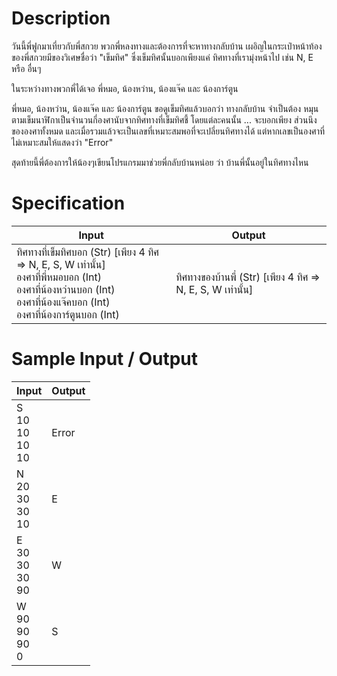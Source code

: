 # Description
วันนี้พี่ฟูกมาเที่ยวกับพี่สกวย พวกพี่หลงทางและต้องการที่จะหาทางกลับบ้าน เผอิญในกระเป๋าหน้าท้องของพี่สกวยมีของวิเศษชื่อว่า "เข็มทิศ" ซึ่งเข็มทิศนั้นบอกเพียงแค่ ทิศทางที่เรามุ่งหน้าไป เช่น N, E หรือ อื่นๆ

ในระหว่างทางพวกพี่ได้เจอ พี่หมอ, น้องหว่าน, น้องแจ๊ค และ น้องการ์ตูน

พี่หมอ, น้องหว่าน, น้องแจ๊ค และ น้องการ์ตูน ขอดูเข็มทิศแล้วบอกว่า ทางกลับบ้าน จำเป็นต้อง หมุนตามเข็มนาฬิกาเป็นจำนวนกี่องศานับจากทิศทางที่เข็มทิศชี้   โดยแต่ละคนนั้น ... จะบอกเพียง ส่วนนึงขององศาทั้งหมด และเมื่อรวมแล้วจะเป็นเลขที่เหมาะสมพอที่จะเปลี่ยนทิศทางได้ แต่หากเลขเป็นองศาที่ไม่เหมาะสมให้แสดงว่า "Error"

สุดท้ายนี้พี่ต้องการให้น้องๆเขียนโปรแกรมมาช่วยพี่กลับบ้านหน่อย ว่า บ้านพี่นั้นอยู่ในทิศทางไหน

# Specification
|Input|Output|
|-|-|
|ทิศทางที่เข็มทิศบอก (Str) [เพียง 4 ทิศ => N, E, S, W เท่านั้น] <br> องศาที่พี่หมอบอก (Int) <br> องศาที่น้องหว่านบอก (Int) <br> องศาที่น้องแจ๊คบอก (Int) <br> องศาที่น้องการ์ตูนบอก (Int) |ทิศทางของบ้านพี่ (Str) [เพียง 4 ทิศ => N, E, S, W เท่านั้น]|

# Sample Input / Output
|Input|Output|
|-|-|
|S <br> 10 <br> 10 <br> 10 <br> 10|Error|
|N <br> 20 <br> 30 <br> 30 <br> 10|E|
|E <br> 30 <br> 30 <br> 30 <br> 90|W|
|W <br> 90 <br> 90 <br> 90 <br> 0|S|
